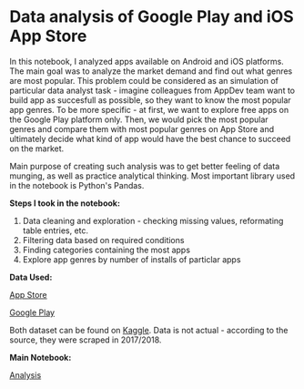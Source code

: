 # Data analysis of Google Play and iOS App Store

In this notebook, I analyzed apps available on Android and iOS platforms. The main goal was to analyze the market demand and find out what genres are most popular. This problem
could be considered as an simulation of particular data analyst task - imagine colleagues from AppDev team want to build app as succesfull as possible, so they want to know the most popular
app genres. To be more specific - at first, we want to explore free apps on the Google Play platform only. Then, we would pick the most popular genres and compare them with most popular genres
on App Store and ultimately decide what kind of app would have the best chance to succeed on the market.

Main purpose of creating such analysis was to get better feeling of data munging, as well as practice analytical thinking. Most important library used in the notebook is Python's Pandas.

**Steps I took in the notebook:**
1) Data cleaning and exploration - checking missing values, reformating table entries, etc.
2) Filtering data based on required conditions
3) Finding categories containing the most apps
4) Explore app genres by number of installs of particlar apps


**Data Used:**

[App Store](https://github.com/viliam-gago/data_analysis_popular_apps/blob/master/AppleStore.csv)

[Google Play](https://github.com/viliam-gago/data_analysis_popular_apps/blob/master/googleplaystore.csv)

Both dataset can be found on [Kaggle](https://www.kaggle.com/notebooks). Data is not actual - according to the source, they were scraped in 2017/2018.

**Main Notebook:**

[Analysis](https://github.com/viliam-gago/data_analysis_popular_apps/blob/master/data_analysis.ipynb)


